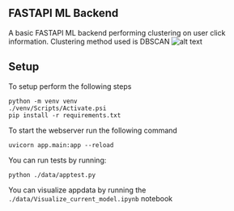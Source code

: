 <!--  -->
## FASTAPI ML Backend
A basic FASTAPI ML backend performing clustering on user click information. Clustering method used is DBSCAN
![alt text](https://github.com/AashayBhupendraDoshi/Python_FASTAPI_ML_test/blob/main/block__diagrm.png)
## Setup
To setup perform the following steps
```
python -m venv venv
./venv/Scripts/Activate.psi
pip install -r requirements.txt
```

To start the webserver run the following command
```
uvicorn app.main:app --reload
```

You can run tests by running:
```
python ./data/apptest.py
```
You can visualize appdata by running the ```./data/Visualize_current_model.ipynb``` notebook
